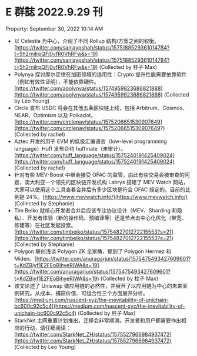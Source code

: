 # E 群誌 2022.9.29 刊

Property: September 30, 2022 10:14 AM

- 以 Celestia 为中心，介绍了不同 Rollup 结构/方案之间的权衡。[https://twitter.com/sanjaypshah/status/1575188529361014784?t=5h2rnilrpQFj0vfR0VhRFw&s=19](https://twitter.com/sanjaypshah/status/1575188529361014784?t=5h2rnilrpQFj0vfR0VhRFw&s=19) (Collected by 柱子 Max)
- Polynya 探讨摩尔定律在加密领域的适用性：Crypto 提升性能需要依靠软件（例如有效性证明），不能依靠硬件。[https://twitter.com/apolynya/status/1574959923686821888](https://twitter.com/apolynya/status/1574959923686821888) (Collected by Leo Young)
- Circle 宣布 USDC 将会在其他五条区块链上线，包括 Arbitrum、Cosmos、NEAR、Optimism 以及 Polkadot。[https://twitter.com/circlepay/status/1575206651530907649](https://twitter.com/circlepay/status/1575206651530907649?) (Collected by rachel)
- Aztec 开发的用于 EVM 的低级汇编语言（low-level programming language）Huff 发布合约 huffmate（未审计）。[https://twitter.com/huff_language/status/1575240191425409024](https://twitter.com/huff_language/status/1575240191425409024) (Collected by rachel)
- 针对有些 MEV-Boost 中继会接受 OFAC 的监管，由此有些交易会被审查的问题，澳大利亚一个领先的区块链开发机构 Labrys 搭建了 MEV Watch 网站，大家可以使用这个工具查看合并后有多少区块是符合 OFAC 规定的。目前的比例是 24%。[https://www.mevwatch.info/](https://www.mevwatch.info/) (Collected by Stephanie)
- Tim Beiko 就核心开发者合并后应该专注协议设计（MEV、Sharding 和隐私）、开发者体验（新的操作码、预编译等）还是节点去中心化优化（带宽、修建等）在社区发起投票。[https://twitter.com/timbeiko/status/1575482701272215553?s=21](https://twitter.com/timbeiko/status/1575482701272215553?s=21) (Collected by Stephanie)
- Polygon 联创浅谈 Polygon ZK 全家桶，提到了 Polygon Hermez 和 Miden。[https://twitter.com/anuragarjun/status/1575475493427609601?t=KdZBiyf1E2FEoBihyeRIWA&s=19](https://twitter.com/anuragarjun/status/1575475493427609601?t=KdZBiyf1E2FEoBihyeRIWA&s=19) (Collected by 柱子 Max)
- 该文论述了 Uniswap 做应用链的必然性，并展开了以应用链为中心的未来案例研究。从成本、捕获价值、可组合性三个方面展开分析。[https://medium.com/nascent-xyz/the-inevitability-of-unichain-bc600c92c5c4](https://medium.com/nascent-xyz/the-inevitability-of-unichain-bc600c92c5c4) (Collected by 柱子 Max)
- StarkNet 主网重置计划推出，迁移会非常顺滑。开发者和用户都需要作出相应的行动，请仔细阅读：[https://twitter.com/StarkNet_ZH/status/1575527966984937472](https://twitter.com/StarkNet_ZH/status/1575527966984937472) (Collected by Leo Young)
